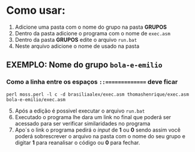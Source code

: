 # Como usar:
1. Adicione uma pasta com o nome do grupo na pasta **GRUPOS** 
2. Dentro da pasta adicione o programa com o nome de `exec.asm`
3. Dentro da pasta **GRUPOS** edite o arquivo `run.bat` 
4. Neste arquivo adicione o nome de usado na pasta

## EXEMPLO: Nome do grupo `bola-e-emilio`
### Como a linha entre os espaços `::=============` deve ficar
`perl moss.perl -l c -d brasiliaalex/exec.asm thomashenrique/exec.asm bola-e-emilio/exec.asm`

5. Após a edição é possivel executar o arquivo `run.bat`
6. Executado o programa lhe dara um link no final que poderá ser acessado para ser verificar similaridades no programa
7. Apo´s o link o programa pedirá o *input* de **1** ou **0** sendo assim você poderá sobrescrever o arquivo na pasta com o nome do seu grupo e digitar **1** para reanalisar o código ou **0** para fechar.
